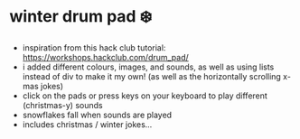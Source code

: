 # winter drum pad ❄️
- inspiration from this hack club tutorial: https://workshops.hackclub.com/drum_pad/
- i added different colours, images, and sounds, as well as using lists instead of div to make it my own! (as well as the horizontally scrolling x-mas jokes)
- click on the pads or press keys on your keyboard to play different (christmas-y) sounds
- snowflakes fall when sounds are played
- includes christmas / winter jokes...
